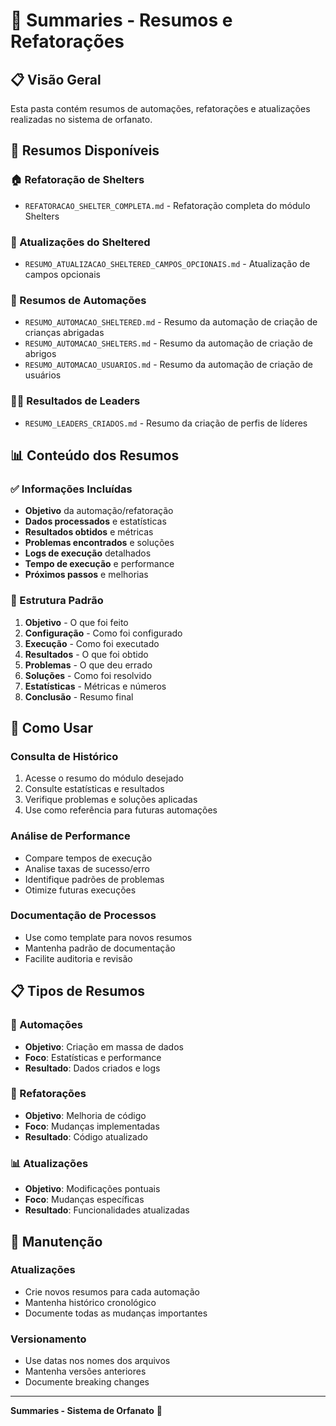 # 📝 Summaries - Resumos e Refatorações

## 📋 Visão Geral

Esta pasta contém resumos de automações, refatorações e atualizações realizadas no sistema de orfanato.

## 📁 Resumos Disponíveis

### 🏠 Refatoração de Shelters
- `REFATORACAO_SHELTER_COMPLETA.md` - Refatoração completa do módulo Shelters

### 👶 Atualizações do Sheltered
- `RESUMO_ATUALIZACAO_SHELTERED_CAMPOS_OPCIONAIS.md` - Atualização de campos opcionais

### 🤖 Resumos de Automações
- `RESUMO_AUTOMACAO_SHELTERED.md` - Resumo da automação de criação de crianças abrigadas
- `RESUMO_AUTOMACAO_SHELTERS.md` - Resumo da automação de criação de abrigos
- `RESUMO_AUTOMACAO_USUARIOS.md` - Resumo da automação de criação de usuários

### 👨‍💼 Resultados de Leaders
- `RESUMO_LEADERS_CRIADOS.md` - Resumo da criação de perfis de líderes

## 📊 Conteúdo dos Resumos

### ✅ Informações Incluídas
- **Objetivo** da automação/refatoração
- **Dados processados** e estatísticas
- **Resultados obtidos** e métricas
- **Problemas encontrados** e soluções
- **Logs de execução** detalhados
- **Tempo de execução** e performance
- **Próximos passos** e melhorias

### 🎯 Estrutura Padrão
1. **Objetivo** - O que foi feito
2. **Configuração** - Como foi configurado
3. **Execução** - Como foi executado
4. **Resultados** - O que foi obtido
5. **Problemas** - O que deu errado
6. **Soluções** - Como foi resolvido
7. **Estatísticas** - Métricas e números
8. **Conclusão** - Resumo final

## 🚀 Como Usar

### Consulta de Histórico
1. Acesse o resumo do módulo desejado
2. Consulte estatísticas e resultados
3. Verifique problemas e soluções aplicadas
4. Use como referência para futuras automações

### Análise de Performance
- Compare tempos de execução
- Analise taxas de sucesso/erro
- Identifique padrões de problemas
- Otimize futuras execuções

### Documentação de Processos
- Use como template para novos resumos
- Mantenha padrão de documentação
- Facilite auditoria e revisão

## 📋 Tipos de Resumos

### 🤖 Automações
- **Objetivo**: Criação em massa de dados
- **Foco**: Estatísticas e performance
- **Resultado**: Dados criados e logs

### 🔧 Refatorações
- **Objetivo**: Melhoria de código
- **Foco**: Mudanças implementadas
- **Resultado**: Código atualizado

### 📊 Atualizações
- **Objetivo**: Modificações pontuais
- **Foco**: Mudanças específicas
- **Resultado**: Funcionalidades atualizadas

## 🔄 Manutenção

### Atualizações
- Crie novos resumos para cada automação
- Mantenha histórico cronológico
- Documente todas as mudanças importantes

### Versionamento
- Use datas nos nomes dos arquivos
- Mantenha versões anteriores
- Documente breaking changes

---

**Summaries - Sistema de Orfanato** 📝
